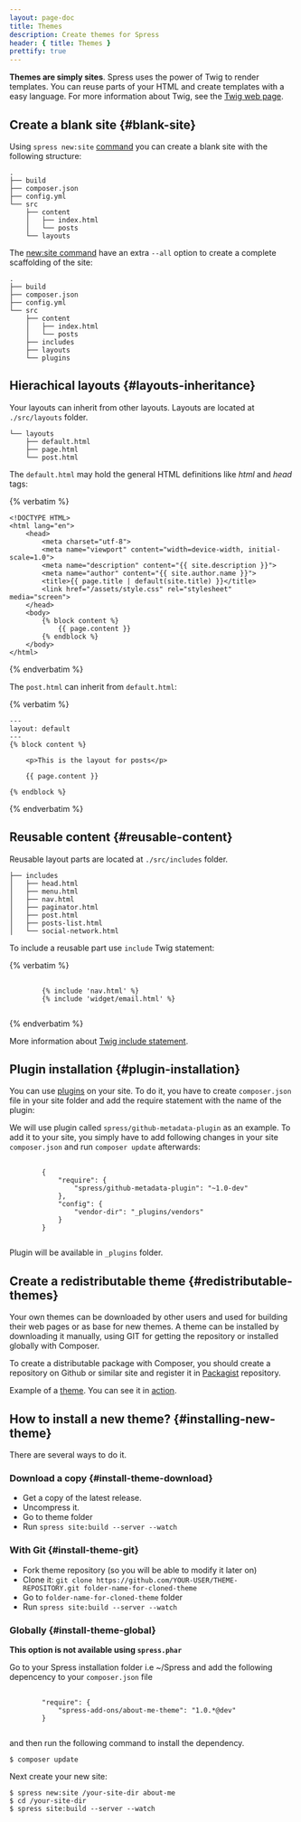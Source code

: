 ```yaml
---
layout: page-doc
title: Themes
description: Create themes for Spress
header: { title: Themes }
prettify: true
---
```

**Themes are simply sites**. Spress uses the power of Twig to render templates. You can reuse parts
of your HTML and create templates with a easy language. For more information
about Twig, see the [Twig web page](http://twig.sensiolabs.org).

## Create a blank site {#blank-site}

Using `spress new:site` [command](/docs/2.0/how-is-work/#site-new-command) you
can create a blank site with the following structure:

```
.
├── build
├── composer.json
├── config.yml
└── src
    ├── content
    │   ├── index.html
    │   └── posts
    └── layouts
```

The [new:site command](/docs/2.0/how-is-work/#site-new-command) have an extra 
`--all` option to create a complete scaffolding of the site:

```
.
├── build
├── composer.json
├── config.yml
└── src
    ├── content
    │   ├── index.html
    │   └── posts
    ├── includes
    ├── layouts
    └── plugins
```

## Hierachical layouts {#layouts-inheritance}

Your layouts can inherit from other layouts. Layouts are located at `./src/layouts`
folder.

```
└── layouts
    ├── default.html
    ├── page.html
    └── post.html
```

The `default.html` may hold the general HTML definitions like *html* and *head* 
tags:

{% verbatim %}
```
<!DOCTYPE HTML>
<html lang="en">
    <head>
        <meta charset="utf-8">
        <meta name="viewport" content="width=device-width, initial-scale=1.0">
        <meta name="description" content="{{ site.description }}">
        <meta name="author" content="{{ site.author.name }}">
        <title>{{ page.title | default(site.title) }}</title>
        <link href="/assets/style.css" rel="stylesheet" media="screen">
    </head>
    <body>
        {% block content %}
            {{ page.content }}
        {% endblock %}
    </body>
</html>
```
{% endverbatim %}

The `post.html` can inherit from `default.html`:

{% verbatim %}
```
---
layout: default
---
{% block content %}

    <p>This is the layout for posts</p>

    {{ page.content }}
    
{% endblock %}
```
{% endverbatim %}

## Reusable content {#reusable-content}

Reusable layout parts are located at `./src/includes` folder.

```
├── includes
│   ├── head.html
│   ├── menu.html
│   ├── nav.html
│   ├── paginator.html
│   ├── post.html
│   ├── posts-list.html
│   └── social-network.html
```

To include a reusable part use `include` Twig statement:

{% verbatim %}
<pre>
    <code class="twig">
        {% include 'nav.html' %}
        {% include 'widget/email.html' %}
    </code>
</pre>
{% endverbatim %}

More information about 
[Twig include statement](http://twig.sensiolabs.org/doc/tags/include.html).

## Plugin installation {#plugin-installation}

You can use [plugins](/add-ons) on your site. To do it, you have to create 
`composer.json` file in your site folder and add the require statement
with the name of the plugin:
 
We will use plugin called `spress/github-metadata-plugin` as an example.
To add it to your site, you simply have to add following changes in your
site `composer.json` and run `composer update` afterwards:

<pre>
    <code class="json">
        {
            "require": {
                "spress/github-metadata-plugin": "~1.0-dev"
            },
            "config": {
                "vendor-dir": "_plugins/vendors"
            }
        }
    </code>
</pre>

Plugin will be available in `_plugins` folder.


## Create a redistributable theme {#redistributable-themes}

Your own themes can be downloaded by other users and used for building their web pages
or as base for new themes. A theme can be installed by downloading it manually, 
using GIT for getting the repository or installed globally with Composer.

To create a distributable package with Composer, you should create a repository
on Github or similar site and register it in [Packagist](https://packagist.org/about) repository.

Example of a [theme](github.com/yosymfony/Spress-theme-spresso/tree/2.0). 
You can see it in [action](http://yosymfony.github.io/Spress-example/).

## How to install a new theme? {#installing-new-theme}

There are several ways to do it.

### Download a copy {#install-theme-download}

* Get a copy of the latest release.
* Uncompress it.
* Go to theme folder
* Run `spress site:build --server --watch`

### With Git {#install-theme-git}

* Fork theme repository (so you will be able to modify it later on)
* Clone it: `git clone https://github.com/YOUR-USER/THEME-REPOSITORY.git folder-name-for-cloned-theme`
* Go to `folder-name-for-cloned-theme` folder
* Run `spress site:build --server --watch`

### Globally {#install-theme-global}

**This option is not available using `spress.phar`**

Go to your Spress installation folder i.e ~/Spress and add the following depencency
to your `composer.json` file

<pre>
    <code class="json">
        "require": {
            "spress-add-ons/about-me-theme": "1.0.*@dev"
        }
    </code>
</pre>

and then run the following command to install the dependency.

```
$ composer update
```

Next create your new site:

```
$ spress new:site /your-site-dir about-me
$ cd /your-site-dir
$ spress site:build --server --watch
```
